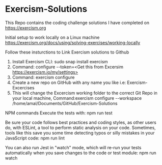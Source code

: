 # Exercism-Solutions
This Repo contains the coding challenge solutions I have completed on https://exercism.org 

Initial setup to work locally on a Linux machine
https://exercism.org/docs/using/solving-exercises/working-locally

Follow these insturctions to Link Exercism solutions to Github
1) Install Exercism CLI: sudo snap install exercism
2) Command: configure --token=<Get this from Excersim https://exercism.io/my/settings>
3) Command: exercism configure
2) Create a new repo on GitHub with any name you like i.e: Exercism-Excercises
2) This will change the Excercism working folder to the correct Git Repo in your local machine, 
	Command:exercism configure --workspace /home/amal/Documents/GitHub/Exercism-Solutions


NPM commands
Execute the tests with: npm run test

Be sure your code follows best practices and coding styles, as other users do, with ESLint, a tool to perform static analysis on your code. Sometimes, tools like this save you some time detecting typos or silly mistakes in your JavaScript code: npm run lint

You can also run Jest in "watch" mode, which will re-run your tests automatically when you save changes to the code or test module: npm run watch

